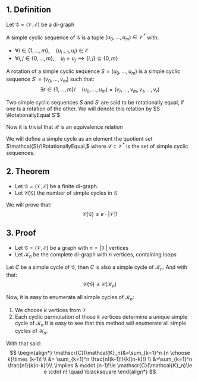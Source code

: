 ## 1. Definition
$$
\DeclareMathOperator{\RotationallyEqual}{\mathcal{R}}
$$
Let $\mathcal{G}=(\mathcal{V},\mathcal{E})$ be a di-graph

A simple cyclic sequence of $\mathcal{G}$ is a tuple $(u_0,\dots,u_m)\in \mathcal{V}^*$  with:
- $\forall i\in\{1,\dots,m\},\quad (u_{i-1},u_{i})\in \mathcal{E}$ 
- $\forall i,j\in\{0,\dots,m\},\quad u_i=u_j\implies \{i,j\}\subseteq \{0,m\}$

A rotation of a simple cyclic sequence $S=(u_0,\dots,u_m)$ is a simple cyclic sequence $S'=(v_0,\dots,v_m)$ such that:
$$
 \exists r\in \{1,\dots,m\}/\quad (u_0,\dots,u_m)=(v_r,\dots,v_m,v_1,\dots,v_{r})
$$


Two simple cyclic sequences $S$ and $S'$ are said to be rotationally equal, if one is a rotation of the other.
We will denote this relation by $S \RotationallyEqual S'$

Now it is trivial that $\mathcal{R}$ is an equivalence relation

We will define a simple cycle as an element the quotient set $\mathcal{S}/\RotationallyEqual,$ where $\mathcal{S}\subset \mathcal{V}^*$ is the set of simple cyclic sequences.


## 2. Theorem
- Let $\mathcal{G}=(\mathcal{V},\mathcal{E})$ be a finite di-graph.
- Let $\mathscr{C}(\mathcal{G})$ the number of simple cycles in $\mathcal{G}$

We will prove that:
$$
\mathscr{C}(\mathcal{G})\le e\cdot \lvert \mathcal{V} \rvert!
$$

## 3. Proof
- Let $\mathcal{G}=(\mathcal{V},\mathcal{E})$ be a graph with $n=\lvert \mathcal{V} \rvert$ vertices
- Let $\mathcal{K}_n$ be the complete di-graph with $n$ vertices, containing loops

Let $C$ be a simple cycle of $\mathcal{G},$ then $C$ is also a simple cycle of $\mathcal{K}_n.$ And with that:
$$
\mathscr{C}(\mathcal{G})\le \mathscr{C}(\mathcal{K}_n)
$$


Now, it is easy to enumerate all simple cycles of $\mathcal{K}_n$:
1. We choose $k$ vertices from $\mathcal{V}$
2. Each cyclic permutation of those $k$ vertices determine a unique simple cycle of $\mathcal{K}_n$
It is easy to see that this method will enumerate all simple cycles of $\mathcal{K}_n$.

With that said:
$$
\begin{align*}
\mathscr{C}(\mathcal{K}_n)&=\sum_{k=1}^n {n \choose k}\times (k-1)! \\
&= \sum_{k=1}^n \frac{n!(k-1)!}{k!(n-k)!} \\
&=\sum_{k=1}^n \frac{n!}{k(n-k)!}\\
\implies & e\cdot (n-1)!\le \mathscr{C}(\mathcal{K}_n)\le e \cdot n! \quad  \blacksquare
\end{align*}
$$